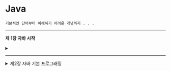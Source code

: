 # Java

    기본적인 단어부터 이해하기 어려운 개념까지 . . .

***
**제 1장 자바 시작**
<details markdown = "1">
<summary>  </summary>


#### JDK와 JRE
- JDK(Java Development Kit) : 자바 개발자에게 무료로 배포하는 소프트웨어, 자바 컴파일러 등의 개발 도구 + JRE로 구성
- JRE(Java Runtime Environment) : 자바 응용프로그램이 실행될 때 필요한 소프드웨어, 개발자가 아닌 일반 사용자의 경우 JRE만 필요

    ![JDK-JRE](https://user-images.githubusercontent.com/71385038/94160426-90d04b80-febf-11ea-9c60-afe70f6afb9b.png)

#### 자바 IDE
- IDE(Integrated Development Environment) : 소스 코드 편집, 컴파일, 디버깅을 한꺼번에 할 수 있는 통합 개발 환경(소프트웨어)

    ex) 이클립스(eclipse), 비주얼 스튜디오

#### 자바 언어의 활용
 - 자바 언어로 개발되는 응용 분야
 
 
     * 데스크톱 응용프로그램
     exe
     * 자바 서블릿(java servlet) 응용프로그램
     웹 서버에서 실행되는 서버용 자바 프로그램
     * 안드로이드(Android) 응용프로그램
     
***


- [실습문제1-1](https://github.com/ahnjisu/Java/blob/master/%EC%8B%A4%EC%8A%B5%EB%AC%B8%EC%A0%9C/1-1)
- [실습문제1-2](https://github.com/ahnjisu/Java/blob/master/%EC%8B%A4%EC%8A%B5%EB%AC%B8%EC%A0%9C/1-2)

</details>
     
***

<details markdown = "1">
<summary> 제2장 자바 기본 프로그래밍 </summary>
     
#### 식별자
- 식별자 이름 규칙
    * 특수문자, 공백은 식별자로 사용 X, _ 와 $ 는 예외
    * 한글도 식별자로 사용 가능
    * if, while, class 등 자바 언어의 키워드는 식별자로 사용 X
    * 식별자의 첫 번째 문자로 숫자 사용 X
    * 대소문자 구별 O
    * 길이 제한 X
    
- 좋은 이름붙이는 관습
    * 클래스 : 첫번째 문자는 **대문자**, 여러 단어가 복합되면 각 단어의 첫 번째 문자만 대문자로 표시
    * 변수, 메소드 : 첫단어는 **소문자**로 표기하고 이후 각 단어의 첫 번째 문자만 대문자로 표기 (변수와 클래스를 쉽게 구분하기 위해)
    
#### 자바의 기본 타입

   ![자바의 기본 타입](https://user-images.githubusercontent.com/71385038/94329826-5cf94100-fff9-11ea-885d-b9cc923ab851.png)

#### 변수, 리터럴, 상수

- 변수 : 데이터를 저장하는 공간, 값이 변할 수 있음


    *ex) int **apple** = 5; , int **사과**;*
    
- 리터럴 : 프로그램에서 직접 표현한 값, 소스 코드의 고정된 값을 대표하는 용어
    * 리터럴의 종류 : 정수, 실수, 문자, 논리, 문자열 리터럴, 특수문자 리터럴


    *ex) int apple = **5**; , boolean a = **true**;*

- 상수 : 변수와 달리 0값을 한번 입력하면 그 값을 다시는 바꿀 수 없음, 상수를 만들기 위해서는 final 키워드 사용


    *ex) final double PI = 3.141592;*

#### 

</details>
